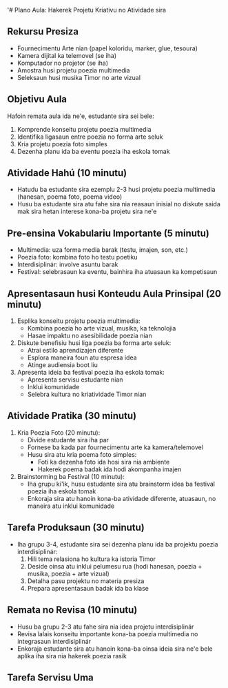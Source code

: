 '# Plano Aula: Hakerek Projetu Kriativu no Atividade sira

## Rekursu Presiza
- Fournecimentu Arte nian (papel koloridu, marker, glue, tesoura)
- Kamera dijital ka telemovel (se iha)
- Komputador no projetor (se iha)
- Amostra husi projetu poezia multimedia
- Seleksaun husi musika Timor no arte vizual

## Objetivu Aula
Hafoin remata aula ida ne'e, estudante sira sei bele:
1. Komprende konseitu projetu poezia multimedia
2. Identifika ligasaun entre poezia no forma arte seluk
3. Kria projetu poezia foto simples
4. Dezenha planu ida ba eventu poezia iha eskola tomak

## Atividade Hahú (10 minutu)
- Hatudu ba estudante sira ezemplu 2-3 husi projetu poezia multimedia (hanesan, poema foto, poema video)
- Husu ba estudante sira atu fahe sira nia reasaun inisial no diskute saida mak sira hetan interese kona-ba projetu sira ne'e

## Pre-ensina Vokabulariu Importante (5 minutu)
- Multimedia: uza forma media barak (testu, imajen, son, etc.)
- Poezia foto: kombina foto ho testu poetiku
- Interdisiplinár: involve asuntu barak
- Festival: selebrasaun ka eventu, bainhira iha atuasaun ka kompetisaun

## Apresentasaun husi Konteudu Aula Prinsipal (20 minutu)
1. Esplika konseitu projetu poezia multimedia:
   - Kombina poezia ho arte vizual, musika, ka teknolojia
   - Hasae impaktu no asesibilidade poezia nian
2. Diskute benefisiu husi liga poezia ba forma arte seluk:
   - Atrai estilo aprendizajen diferente
   - Esplora maneira foun atu espresa idea
   - Atinge audiensia boot liu
3. Apresenta ideia ba festival poezia iha eskola tomak:
   - Apresenta servisu estudante nian
   - Inklui komunidade
   - Selebra kultura no kriatividade Timor nian

## Atividade Pratika (30 minutu)
1. Kria Poezia Foto (20 minutu):
   - Divide estudante sira iha par
   - Fornese ba kada par fournecimentu arte ka kamera/telemovel
   - Husu sira atu kria poema foto simples:
     - Foti ka dezenha foto ida hosi sira nia ambiente
     - Hakerek poema badak ida hodi akompanha imajen
2. Brainstorming ba Festival (10 minutu):
   - Iha grupu ki'ik, husu estudante sira atu brainstorm idea ba festival poezia iha eskola tomak
   - Enkoraja sira atu hanoin kona-ba atividade diferente, atuasaun, no maneira atu inklui komunidade

## Tarefa Produksaun (30 minutu)
- Iha grupu 3-4, estudante sira sei dezenha planu ida ba projektu poezia interdisiplinár:
  1. Hili tema relasiona ho kultura ka istoria Timor
  2. Deside oinsa atu inklui pelumesu rua (hodi hanesan, poezia + musika, poezia + arte vizual)
  3. Detalha pasu projektu no materia presiza
  4. Prepara apresentasaun badak ida ba klase

## Remata no Revisa (10 minutu)
- Husu ba grupu 2-3 atu fahe sira nia idea projetu interdisiplinár
- Revisa lalais konseitu importante kona-ba poezia multimedia no integrasaun interdisiplinár
- Enkoraja estudante sira atu hanoin kona-ba oinsa ideia sira ne'e bele aplika iha sira nia hakerek poezia rasik

## Tarefa Servisu Uma
